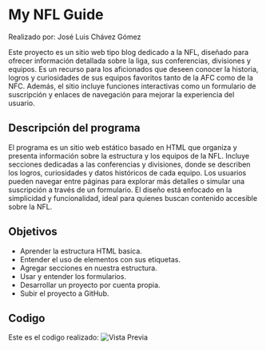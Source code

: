 # My NFL Guide

Realizado por: José Luis Chávez Gómez

Este proyecto es un sitio web tipo blog dedicado a la NFL, diseñado para ofrecer información detallada sobre la liga, sus conferencias, divisiones y equipos. Es un recurso para los aficionados que deseen conocer la historia, logros y curiosidades de sus equipos favoritos tanto de la AFC como de la NFC. Además, el sitio incluye funciones interactivas como un formulario de suscripción y enlaces de navegación para mejorar la experiencia del usuario.

## Descripción del programa
El programa es un sitio web estático basado en HTML que organiza y presenta información sobre la estructura y los equipos de la NFL. Incluye secciones dedicadas a las conferencias y divisiones, donde se describen los logros, curiosidades y datos históricos de cada equipo. Los usuarios pueden navegar entre páginas para explorar más detalles o simular una suscripción a través de un formulario. El diseño está enfocado en la simplicidad y funcionalidad, ideal para quienes buscan contenido accesible sobre la NFL.

## Objetivos
- Aprender la estructura HTML basica.
- Entender el uso de elementos con sus etiquetas.
- Agregar secciones en nuestra estructura.
- Usar y entender los formularios.
- Desarrollar un proyecto por cuenta propia.
- Subir el proyecto a GitHub.

## Codigo
Este es el codigo realizado:
![Vista Previa](https://i.imgur.com/aiLfA2T.png)
